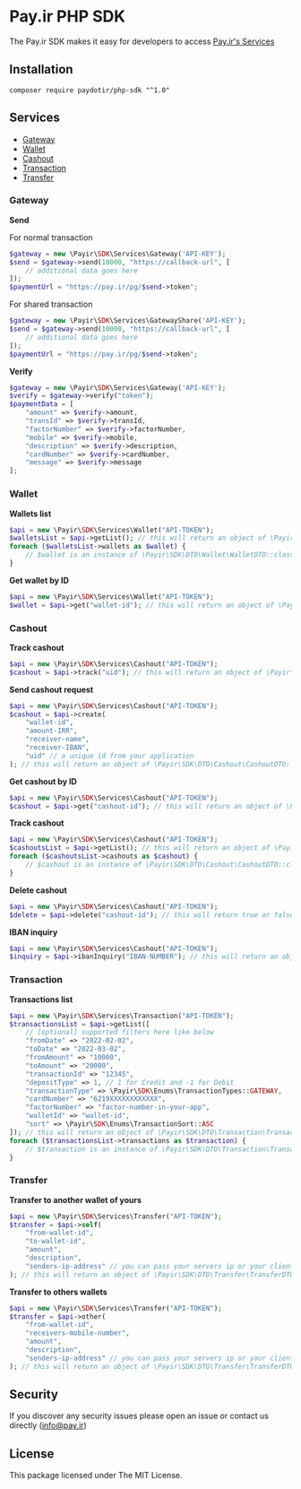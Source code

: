 # Pay.ir PHP SDK

The Pay.ir SDK makes it easy for developers to access [Pay.ir's Services](https://docs.pay.ir)

## Installation

    composer require paydotir/php-sdk "^1.0"

## Services

- [Gateway](#gateway)
- [Wallet](#wallet)
- [Cashout](#cashout)
- [Transaction](#transaction)
- [Transfer](#transfer)

### Gateway

**Send**

For normal transaction

```php
$gateway = new \Payir\SDK\Services\Gateway('API-KEY');
$send = $gateway->send(10000, "https://callback-url", [
    // additional data goes here
]);
$paymentUrl = "https://pay.ir/pg/$send->token";
```

For shared transaction

```php
$gateway = new \Payir\SDK\Services\GatewayShare('API-KEY');
$send = $gateway->send(10000, "https://callback-url", [
    // additional data goes here
]);
$paymentUrl = "https://pay.ir/pg/$send->token";
```

**Verify**

```php
$gateway = new \Payir\SDK\Services\Gateway('API-KEY');
$verify = $gateway->verify("token");
$paymentData = [
    "amount" => $verify->amount,
    "transId" => $verify->transId,
    "factorNumber" => $verify->factorNumber,
    "mobile" => $verify->mobile,
    "description" => $verify->description,
    "cardNumber" => $verify->cardNumber,
    "message" => $verify->message
];
```

### Wallet

**Wallets list**

```php
$api = new \Payir\SDK\Services\Wallet("API-TOKEN");
$walletsList = $api->getList(); // this will return an object of \Payir\SDK\DTO\Wallet\WalletsDTO::class
foreach ($walletsList->wallets as $wallet) {
    // $wallet is an instance of \Payir\SDK\DTO\Wallet\WalletDTO::class
}
```

**Get wallet by ID**

```php
$api = new \Payir\SDK\Services\Wallet("API-TOKEN");
$wallet = $api->get("wallet-id"); // this will return an object of \Payir\SDK\DTO\Wallet\WalletDTO::class
```

### Cashout

**Track cashout**

```php
$api = new \Payir\SDK\Services\Cashout("API-TOKEN");
$cashout = $api->track("uid"); // this will return an object of \Payir\SDK\DTO\Cashout\CashoutDTO::class or false
```

**Send cashout request**

```php
$api = new \Payir\SDK\Services\Cashout("API-TOKEN");
$cashout = $api->create(
    "wallet-id", 
    "amount-IRR", 
    "receiver-name", 
    "receiver-IBAN", 
    "uid" // a unique id from your application
); // this will return an object of \Payir\SDK\DTO\Cashout\CashoutDTO::class
```

**Get cashout by ID**

```php
$api = new \Payir\SDK\Services\Cashout("API-TOKEN");
$cashout = $api->get("cashout-id"); // this will return an object of \Payir\SDK\DTO\Cashout\CashoutDTO::class
```

**Track cashout**

```php
$api = new \Payir\SDK\Services\Cashout("API-TOKEN");
$cashoutsList = $api->getList(); // this will return an object of \Payir\SDK\DTO\Cashout\CashoutsDTO::class
foreach ($cashoutsList->cashouts as $cashout) {
    // $cashout is an instance of \Payir\SDK\DTO\Cashout\CashoutDTO::class
}
```

**Delete cashout**

```php
$api = new \Payir\SDK\Services\Cashout("API-TOKEN");
$delete = $api->delete("cashout-id"); // this will return true or false
```

**IBAN inquiry**

```php
$api = new \Payir\SDK\Services\Cashout("API-TOKEN");
$inquiry = $api->ibanInquiry("IBAN-NUMBER"); // this will return an object of \Payir\SDK\DTO\Cashout\IbanInquiryDTO::class
```

### Transaction

**Transactions list**

```php
$api = new \Payir\SDK\Services\Transaction("API-TOKEN");
$transactionsList = $api->getList([
    // [optional] supported filters here like below
    "fromDate" => "2022-02-02",
    "toDate" => "2022-03-02",
    "fromAmount" => "10000",
    "toAmount" => "20000",
    "transactionId" => "12345",
    "depositType" => 1, // 1 for Credit and -1 for Debit
    "transactionType" => \Payir\SDK\Enums\TransactionTypes::GATEWAY,
    "cardNumber" => "6219XXXXXXXXXXXX",
    "factorNumber" => "factor-number-in-your-app",
    "walletId" => "wallet-id",
    "sort" => \Payir\SDK\Enums\TransactionSort::ASC
]); // this will return an object of \Payir\SDK\DTO\Transaction\TransactionsDTO::class
foreach ($transactionsList->transactions as $transaction) {
    // $transaction is an instance of \Payir\SDK\DTO\Transaction\TransactionDTO::class
}
```


### Transfer

**Transfer to another wallet of yours**

```php
$api = new \Payir\SDK\Services\Transfer("API-TOKEN");
$transfer = $api->self(
    "from-wallet-id",
    "to-wallet-id",
    "amount",
    "description",
    "senders-ip-address" // you can pass your servers ip or your client's ip address
); // this will return an object of \Payir\SDK\DTO\Transfer\TransferDTO::class
```

**Transfer to others wallets**

```php
$api = new \Payir\SDK\Services\Transfer("API-TOKEN");
$transfer = $api->other(
    "from-wallet-id",
    "receivers-mobile-number",
    "amount",
    "description",
    "senders-ip-address" // you can pass your servers ip or your client's ip address
); // this will return an object of \Payir\SDK\DTO\Transfer\TransferDTO::class
```

## Security

If you discover any security issues please open an issue or contact us directly (info@pay.ir)

## License

This package licensed under The MIT License.
